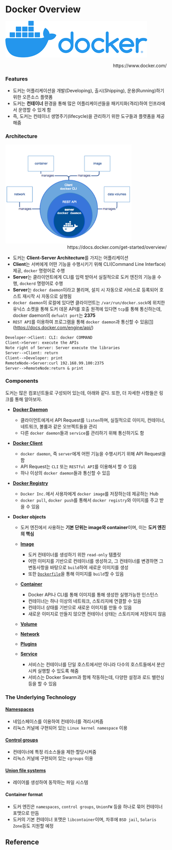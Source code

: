 # Docker Overview

![Docker](img/docker.png)

<div style="text-align:right"><a herf="https://www.docker.com/">https://www.docker.com/</a></div>

### Features

- 도커는 어플리케이션을 개발(Developing), 출시(Shipping), 운용(Running)하기 위한 오픈소스 플랫폼
- 도커는 **컨테이너** 환경을 통해 많은 어플리케이션들을 패키지화(격리)하여 인프라에서 운영할 수 있게 함
- 즉, 도커는 컨테이너 생명주기(lifecycle)을 관리하기 위한 도구들과 플랫폼을 제공해줌

### Architecture
<img src="img/docker-architecture.png" alt="Docker Architecture" style="zoom: 80%;" />

<div style="text-align:right" ><a herf="https://docs.docker.com/get-started/overview/">https://docs.docker.com/get-started/overview/</a></div>

- 도커는 **Client-Server Architecture**를 가지는 어플리케이션
- **Client**는 서버에게 어떤 기능을 수행시키기 위해 CLI(Command Line Interface) 제공, `docker` 명령어로 수행
- **Server**는 클라이언트에게 CLI를 입력 받아서 실질적으로 도커 엔진의 기능을 수행, `dockerd` 명령어로 수행
- **Server**는 `docker daemon`이라고 불리며, 설치 시 자동으로 서비스로 등록되어 호스트 재시작 시 자동으로 실행됨
- `docker daemon`이 로컬에 있다면 클라이언트는 `/var/run/docker.sock`에 위치한 유닉스 소켓을 통해 도커 데몬 API를 호출
                                   원격에 있다면 `tcp`를 통해 통신하는데, docker daemon의 `defualt port`는  **2375**
- `REST API`를 이용하여 프로그램을 통해 `docker daemon`과 통신할 수 있음[[1]](https://docs.docker.com/engine/api/)

```sequence
Developer->Client: CLI: docker COMMAND
Client->Server: execute the APIs
Note right of Server: Server execute the libraries
Server-->Client: return
Client-->Developer: print
RemoteNode->Server:curl 192.168.99.100:2375
Server-->RemoteNode:return & print
```

### Components

도커는 많은 컴포넌트들로 구성되어 있는데, 아래와 같다. 또한, 더 자세한 사항들은 링크를 통해 알아보자.

- [**Docker Daemon**](daemon.md)
  - 클라이언트에게서 API Request를 `listen`하며, 실질적으로 이미지, 컨테이너, 네트워크, 볼륨과 같은 오브젝트들을 관리
  - 다른 `docker daemon`들과 `service`를 관리하기 위해 통신하기도 함
  
- [**Docker Client**](client.md)
  - `docker daemon`, 즉 `server`에게 어떤 기능을 수행시키기 위해 API Request을 함
  - API Request는 `CLI` 또는 `RESTful API`를 이용해서 할 수 있음
  - 하나 이상의 `docker daemon`들과 통신할 수 있ᅌᅳᆷ
  
- [**Docker Registry**](registry.md)
  - `Docker Inc.`에서 사용자에게 `docker image`를 저장하는데 제공하는 Hub
  - `docker pull`, `docker push`를 통해서 `docker registry`와 이미지를 주고 받을 수 있음
  
- **Docker objects**
  
  - 도커 엔진에서 사용하는 **기본 단위는 image와 container**이며, 이는 **도커 엔진의 핵심**
  
  - [**Image**](image_container.md)
    - 도커 컨테이너를 생성하기 위한 `read-only` 템플릿
    - 어떤 이미지를 기반으로 컨테이너를 생성하고, 그 컨테이너를 변경하면 그 변동사항을 바탕으로 `build`하여 새로운 이미지를 생성
    - 또한 [`Dockerfile`](dockerfile.md)을 통해 이미지를 `build`할 수 있음
  - [**Container**](image_container.md)
    - Docker API나 CLI를 통해 이미지를 통해 생성한 실행가능한 인스턴스
    - 컨테이너는 하나 이상의 네트워크, 스토리지에 연결할 수 있음
    - 컨테이너 상태를 기반으로 새로운 이미지를 만들 수 있음
    - 새로운 이미지로 만들지 않으면 컨테이너 상태는 스토리지에 저장되지 않음
  - [**Volume**](volume.md)
  - [**Network**](network.md)
  - [**Plugins**](plugins.md)
  - [**Service**](swarm.md)
    - 서비스는 컨테이너를 단일 호스트에서만 아니라 다수의 호스트들에서 분산시켜 실행할 수 있도록 해줌
    - 서비스는 Docker Swarm과 함께 작동하는데, 다양한 설정과 로드 밸런싱 등을 할 수 있음

### The Underlying Technology

#### [Namespaces](namespaces.md)

- 네임스페이스를 이용하여 컨테이너를 격리시켜줌
- 리눅스 커널에 구현되어 있는 `Linux kernel namespace` 이용

#### [Control groups](cgroups.md)

- 컨테이너에 특정 리소스들을 제한·할당시켜줌
- 리눅스 커널에 구현되어 있는 `cgroups` 이용

#### [Union file systems](ufs.md)

- 레이어를 생성하여 동작하는 파일 시스템

#### Container format

- 도커 엔진은 `namespaces`, `control groups`, `UnionFW` 등을 하나로 묶어 컨테이너 포맷으로 만듬
- 도커의 기본 컨테이너 포맷은 `libcontainer`이며, 차후에 `BSD jail`, `Solaris Zone`등도 지원할 예정



## Reference

[1]: https://docs.docker.com/engine/api/ "Develop with Docker Engine API"
[2]: https://blog.naver.com/alice_k106/221738032450 "시작하세요! 도커/쿠버네티스, p 154-155"

